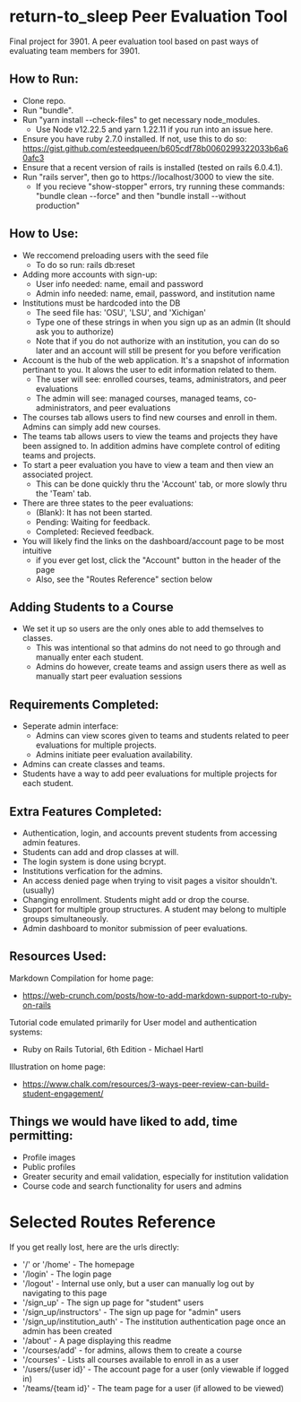 # return-to_sleep Peer Evaluation Tool
Final project for 3901. A peer evaluation tool based on past ways of evaluating team members for 3901.

## How to Run:
* Clone repo.
* Run "bundle".
* Run "yarn install --check-files" to get necessary node_modules.
  * Use Node v12.22.5 and yarn 1.22.11 if you run into an issue here.
* Ensure you have ruby 2.7.0 installed. If not, use this to do so: https://gist.github.com/esteedqueen/b605cdf78b0060299322033b6a60afc3
* Ensure that a recent version of rails is installed (tested on rails 6.0.4.1).
* Run "rails server", then go to https://localhost/3000 to view the site.
  * If you recieve "show-stopper" errors, try running these commands: "bundle clean --force" and then "bundle install --without production"

## How to Use:  
* We reccomend preloading users with the seed file 
  * To do so run: rails db:reset
* Adding more accounts with sign-up:
    * User info needed: name, email and password
    * Admin info needed: name, email, password, and institution name
* Institutions must be hardcoded into the DB
  * The seed file has: 'OSU', 'LSU', and 'Xichigan'  
  * Type one of these strings in when you sign up as an admin (It should ask you to authorize)
  * Note that if you do not authorize with an institution, you can do so
  later and an account will still be present for you before verification
* Account is the hub of the web application. It's a snapshot of information pertinant to you. It alows the user to edit information related to them.
  * The user will see: enrolled courses, teams, administrators, and peer evaluations
  * The admin will see: managed courses, managed teams, co-administrators, and peer evaluations
* The courses tab allows users to find new courses and enroll in them. Admins can simply add new courses.
* The teams tab allows users to view the teams and projects they have been assigned to. In addition admins have complete control of editing teams and projects.
* To start a peer evaluation you have to view a team and then view an associated project.
  * This can be done quickly thru the 'Account' tab, or more slowly thru the 'Team' tab.
* There are three states to the peer evaluations:
  * (Blank): It has not been started.
  * Pending: Waiting for feedback.
  * Completed: Recieved feedback.
* You will likely find the links on the dashboard/account page to be most intuitive
  * if you ever get lost, click the "Account" button in the header of the page
  * Also, see the "Routes Reference" section below
## Adding Students to a Course
* We set it up so users are the only ones able to add themselves to classes.
  * This was intentional so that admins do not need to go through and manually enter each student.
  * Admins do however, create teams and assign users there as well as manually start peer evaluation sessions

## Requirements Completed:
* Seperate admin interface:
  * Admins can view scores given to teams and students related to peer evaluations for multiple projects.
  * Admins initiate peer evaluation availability.
* Admins can create classes and teams.
* Students have a way to add peer evaluations for multiple projects for each student.

## Extra Features Completed:
* Authentication, login, and accounts prevent students from accessing admin features.
* Students can add and drop classes at will.
* The login system is done using bcrypt.
* Institutions verfication for the admins.
* An access denied page when trying to visit pages a visitor shouldn't. (usually)
* Changing enrollment. Students might add or drop the course.
* Support for multiple group structures. A student may belong to multiple groups simultaneously.
* Admin dashboard to monitor submission of peer evaluations.


## Resources Used:
Markdown Compilation for home page:
* https://web-crunch.com/posts/how-to-add-markdown-support-to-ruby-on-rails

Tutorial code emulated primarily for User model and authentication systems:
* Ruby on Rails Tutorial, 6th Edition - Michael Hartl

Illustration on home page:
* https://www.chalk.com/resources/3-ways-peer-review-can-build-student-engagement/

## Things we would have liked to add, time permitting:
* Profile images
* Public profiles
* Greater security and email validation, especially for institution validation
* Course code and search functionality for users and admins

# Selected Routes Reference
If you get really lost, here are the urls directly:
* '/' or '/home' - The homepage
* '/login' - The login page
* '/logout' - Internal use only, but a user can manually log out by navigating to this page
* '/sign_up' - The sign up page for "student" users
* '/sign_up/instructors' - The sign up page for "admin" users
* '/sign_up/institution_auth' - The institution authentication page once an admin has been created
* '/about' - A page displaying this readme
* '/courses/add' - for admins, allows them to create a course
* '/courses' - Lists all courses available to enroll in as a user
* '/users/{user id}' - The account page for a user (only viewable if logged in)
* '/teams/{team id}' - The team page for a user (if allowed to be viewed)

